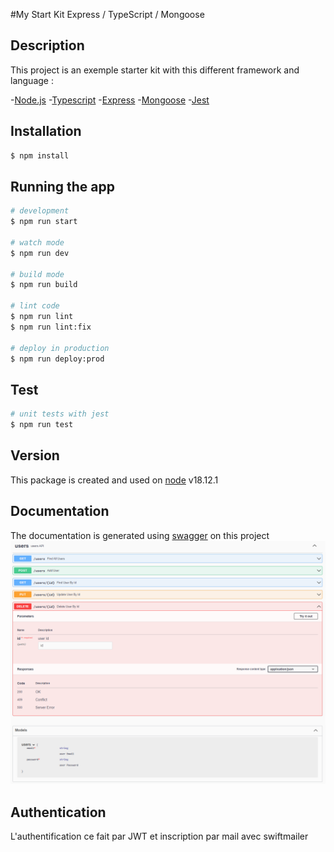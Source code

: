 #My Start Kit Express / TypeScript / Mongoose

## Description

This project is an exemple starter kit with this different framework and language :

-[Node.js](https://nodejs.org/dist/latest-v18.x/docs/api/)
-[Typescript](https://www.typescriptlang.org/docs/handbook/typescript-from-scratch.html)
-[Express](https://expressjs.com/en/starter/installing.html)
-[Mongoose](https://mongoosejs.com/docs/guide.html)
-[Jest](https://jestjs.io/docs/getting-started)

## Installation

```bash
$ npm install
```

## Running the app

```bash
# development
$ npm run start

# watch mode
$ npm run dev

# build mode
$ npm run build

# lint code
$ npm run lint 
$ npm run lint:fix

# deploy in production
$ npm run deploy:prod
```

## Test

```bash
# unit tests with jest
$ npm run test
```

## Version

This package is created and used on [node](https://nodejs.org/dist/latest-v18.x/docs/api/) v18.12.1

## Documentation
The documentation is generated using [swagger](https://swagger.io/docs/specification/basic-structure/) on this project
![Documentation](./doc/Swagger.png?raw=true "Documentation")

## Authentication
L'authentification ce fait par JWT et inscription par mail avec swiftmailer